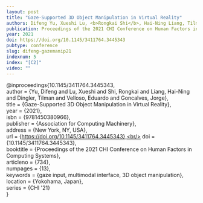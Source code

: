 ```yaml
---
layout: post
title: "Gaze-Supported 3D Object Manipulation in Virtual Reality"
authors: Difeng Yu, Xueshi Lu, <b>Rongkai Shi</b>, Hai-Ning Liang, Tilman Dingler, Eduardo Velloso, and Jorge Goncalves
publication: Proceedings of the 2021 CHI Conference on Human Factors in Computing Systems (CHI ’21)
year: 2021
doi: https://doi.org/10.1145/3411764.3445343
pubtype: conference
slug: difeng-gazemanip21
indexnum: 5
index: "[C2]"
video: ""
---
```


@inproceedings{10.1145/3411764.3445343,<br/>
author = {Yu, Difeng and Lu, Xueshi and Shi, Rongkai and Liang, Hai-Ning and Dingler, Tilman and Velloso, Eduardo and Goncalves, Jorge},<br/>
title = {Gaze-Supported 3D Object Manipulation in Virtual Reality},<br/>
year = {2021},<br/>
isbn = {9781450380966},<br/>
publisher = {Association for Computing Machinery},<br/>
address = {New York, NY, USA},<br/>
url = {https://doi.org/10.1145/3411764.3445343},<br/>
doi = {10.1145/3411764.3445343},<br/>
booktitle = {Proceedings of the 2021 CHI Conference on Human Factors in Computing Systems},<br/>
articleno = {734},<br/>
numpages = {13},<br/>
keywords = {gaze input, multimodal interface, 3D object manipulation},<br/>
location = {Yokohama, Japan},<br/>
series = {CHI '21}<br/>
}
